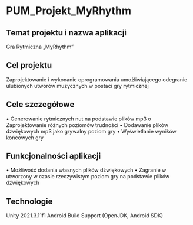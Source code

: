 # PUM_Projekt_MyRhythm

## Temat projektu i nazwa aplikacji

Gra Rytmiczna „MyRhythm”

## Cel projektu

Zaprojektowanie i wykonanie oprogramowania umożliwiającego odegranie ulubionych utworów muzycznych w postaci gry rytmicznej

## Cele szczegółowe

•	Generowanie rytmicznych nut na podstawie plików mp3
  o	Zaprojektowanie różnych poziomów trudności 
•	Dodawanie plików dźwiękowych mp3 jako grywalny poziom gry
•	Wyświetlanie wyników końcowych gry

## Funkcjonalności aplikacji

•	Możliwość dodania własnych plików dźwiękowych 
•	Zagranie w utworzony w czasie rzeczywistym poziom gry na podstawie plików dźwiękowych

## Technologie

Unity 2021.3.11f1
Android Build Support (OpenJDK, Android SDK)
